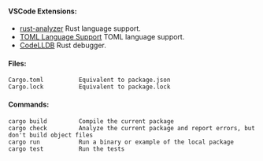 #### VSCode Extensions:

- [rust-analyzer](https://marketplace.visualstudio.com/items?itemName=rust-lang.rust-analyzer) Rust language support.
- [TOML Language Support](https://marketplace.visualstudio.com/items?itemName=be5invis.toml) TOML language support.
- [CodeLLDB](https://marketplace.visualstudio.com/items?itemName=vadimcn.vscode-lldb) Rust debugger.


#### Files:
```
Cargo.toml          Equivalent to package.json
Cargo.lock          Equivalent to package.lock
```

#### Commands:
```
cargo build         Compile the current package
cargo check         Analyze the current package and report errors, but don't build object files
cargo run           Run a binary or example of the local package
cargo test          Run the tests
```

